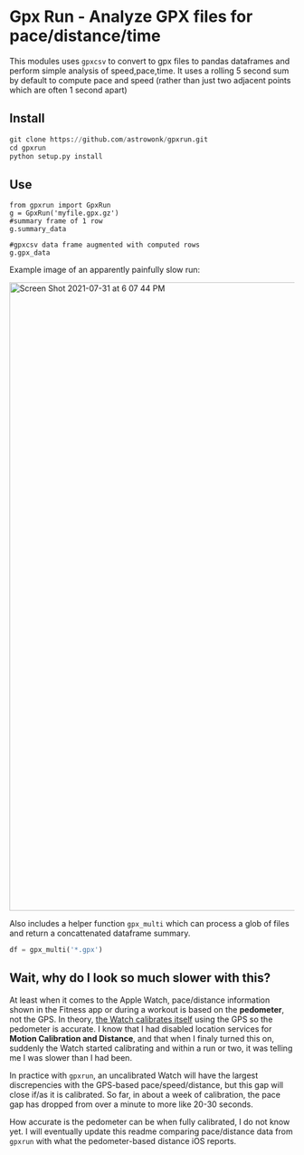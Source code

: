 # Gpx Run - Analyze GPX files for pace/distance/time

This modules uses `gpxcsv` to convert to gpx files to pandas dataframes and perform simple analysis of speed,pace,time. It uses a rolling 5 second sum by default
to compute pace and speed (rather than just two adjacent points which are often 1 second apart)

## Install 

```python
git clone https://github.com/astrowonk/gpxrun.git
cd gpxrun
python setup.py install
```

## Use

```
from gpxrun import GpxRun
g = GpxRun('myfile.gpx.gz')
#summary frame of 1 row
g.summary_data

#gpxcsv data frame augmented with computed rows
g.gpx_data
```

Example image of an apparently painfully slow run:

<img width="1109" alt="Screen Shot 2021-07-31 at 6 07 44 PM" src="https://user-images.githubusercontent.com/13702392/127753435-a4d9196f-3361-48f3-8925-337328798fa2.png">

Also includes a helper function `gpx_multi` which can process a glob of files and return a concattenated dataframe summary.

```python
df = gpx_multi('*.gpx')
```

## Wait, why do I look so much slower with this?

At least when it comes to the Apple Watch, pace/distance information shown in the Fitness app or during a workout is based on the __pedometer__, not the GPS. In theory, [the Watch calibrates itself](https://support.apple.com/en-us/HT204516) using the GPS so the pedometer is accurate. I know that I had disabled location services for **Motion Calibration and Distance**, and that when I finaly turned this on, suddenly the Watch started calibrating and within a run or two, it was telling me I was slower than I had been.

In practice with `gpxrun`, an uncalibrated Watch will have the largest discrepencies with the GPS-based pace/speed/distance, but this gap will close if/as it is calibrated. So far, in about a week of calibration, the pace gap has dropped from over a minute to more like 20-30 seconds.

How accurate is the pedometer can be when fully calibrated, I do not know yet. I will eventually update this readme comparing pace/distance data from `gpxrun` with what the pedometer-based distance iOS reports.
